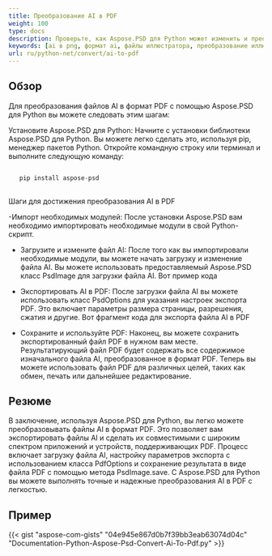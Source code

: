 ```yaml
---
title: Преобразование AI в PDF
weight: 100
type: docs
description: Проверьте, как Aspose.PSD для Python может изменить и преобразовать изображения AI в PDF
keywords: [ai в png, формат ai, файлы иллюстратора, преобразование иллюстратора, ai в pdf, ai в jpeg, ai в tiff, ai в psd, psd api, python, образец кода]
url: ru/python-net/convert/ai-to-pdf
---
```


## **Обзор**
Для преобразования файлов AI в формат PDF с помощью Aspose.PSD для Python вы можете следовать этим шагам:

Установите Aspose.PSD для Python: Начните с установки библиотеки Aspose.PSD для Python. Вы можете легко сделать это, используя pip, менеджер пакетов Python. Откройте командную строку или терминал и выполните следующую команду:

```python

   pip install aspose-psd
  
```

Шаги для достижения преобразования AI в PDF

-Импорт необходимых модулей: После установки Aspose.PSD вам необходимо импортировать необходимые модули в свой Python-скрипт.
- Загрузите и измените файл AI: После того как вы импортировали необходимые модули, вы можете начать загрузку и изменение файла AI. Вы можете использовать предоставляемый Aspose.PSD класс PsdImage для загрузки файла AI. Вот пример кода

- Экспортировать AI в PDF: После загрузки файла AI вы можете использовать класс PsdOptions для указания настроек экспорта PDF. Это включает параметры размера страницы, разрешения, сжатия и другие. Вот фрагмент кода для экспорта файла AI в PDF

- Сохраните и используйте PDF: Наконец, вы можете сохранить экспортированный файл PDF в нужном вам месте. Результатирующий файл PDF будет содержать все содержимое изначального файла AI, преобразованное в формат PDF. Теперь вы можете использовать файл PDF для различных целей, таких как обмен, печать или дальнейшее редактирование.

## **Резюме**
В заключение, используя Aspose.PSD для Python, вы легко можете преобразовывать файлы AI в формат PDF. Это позволяет вам экспортировать файлы AI и сделать их совместимыми с широким спектром приложений и устройств, поддерживающих PDF. Процесс включает загрузку файла AI, настройку параметров экспорта с использованием класса PdfOptions и сохранение результата в виде файла PDF с помощью метода PsdImage.save. С Aspose.PSD для Python вы можете выполнять точные и надежные преобразования AI в PDF с легкостью.

## **Пример**
{{< gist "aspose-com-gists" "04e945e867d0b7f39bb3eab63074d04c" "Documentation-Python-Aspose-Psd-Convert-Ai-To-Pdf.py" >}}
